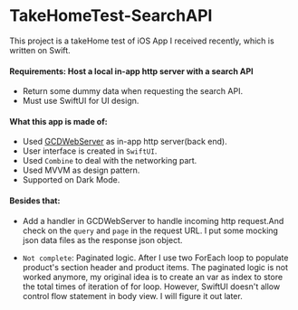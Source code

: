 # TakeHomeTest-SearchAPI

This project is a takeHome test of iOS App I received recently, which is written on Swift.



#### Requirements: Host a local in-app http server with a search API
- Return some dummy data when requesting the search API.
- Must use SwiftUI for UI design.
  
#### What this app is made of:
- Used [GCDWebServer](https://github.com/swisspol/GCDWebServer) as in-app http server(back end).
- User interface is created in `SwiftUI`.
- Used `Combine` to deal with the networking part.
- Used MVVM as design pattern.
- Supported on Dark Mode.

#### Besides that:
- Add a handler in GCDWebServer to handle incoming http request.And check on the `query` and `page` in the request URL.
I put some mocking json data files as the response json object. 

- `Not complete`: Paginated logic. After I use two ForEach loop to populate product's section header and product items.
The paginated logic is not worked anymore, my original idea is to create an var as index to store the total times of iteration of for loop. 
However, SwiftUI doesn't allow control flow statement in body view. I will figure it out later.



